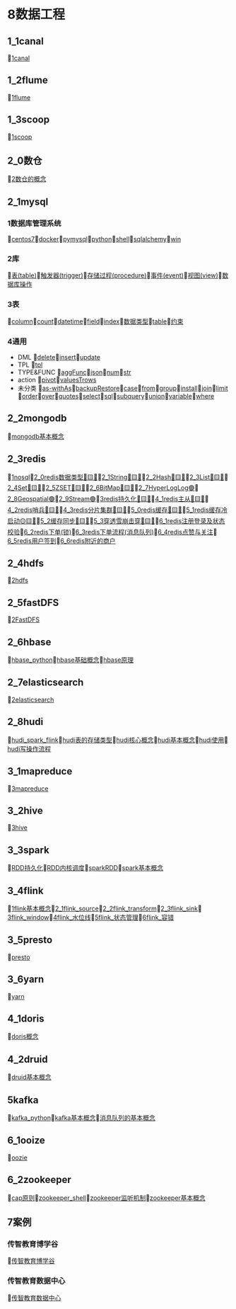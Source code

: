 # 8数据工程
## 1_1canal
📝[1canal](/8数据工程/1_1canal/1canal.md)
## 1_2flume
📝[1flume](/8数据工程/1_2flume/1flume.md)
## 1_3scoop
📝[1scoop](/8数据工程/1_3scoop/1scoop.md)
## 2_0数仓
📝[2数仓的概念](/8数据工程/2_0数仓/2数仓的概念.md)
## 2_1mysql
### 1数据库管理系统
📝[centos7](/8数据工程/2_1mysql/1数据库管理系统/centos7.md)📝[docker](/8数据工程/2_1mysql/1数据库管理系统/docker.md)📝[pymysql](/8数据工程/2_1mysql/1数据库管理系统/pymysql.md)📝[python](/8数据工程/2_1mysql/1数据库管理系统/python.md)📝[shell](/8数据工程/2_1mysql/1数据库管理系统/shell.md)📝[sqlalchemy](/8数据工程/2_1mysql/1数据库管理系统/sqlalchemy.md)📝[win](/8数据工程/2_1mysql/1数据库管理系统/win.md)
### 2库
📝[表(table)](/8数据工程/2_1mysql/2库/表(table).md)📝[触发器(trigger)](/8数据工程/2_1mysql/2库/触发器(trigger).md)📝[存储过程(procedure)](/8数据工程/2_1mysql/2库/存储过程(procedure).md)📝[事件(event)](/8数据工程/2_1mysql/2库/事件(event).md)📝[视图(view)](/8数据工程/2_1mysql/2库/视图(view).md)📝[数据库操作](/8数据工程/2_1mysql/2库/数据库操作.md)
### 3表
📝[column](/8数据工程/2_1mysql/3表/column.md)📝[count](/8数据工程/2_1mysql/3表/count.md)📝[datetime](/8数据工程/2_1mysql/3表/datetime.md)📝[field](/8数据工程/2_1mysql/3表/field.md)📝[index](/8数据工程/2_1mysql/3表/index.md)📝[数据类型](/8数据工程/2_1mysql/3表/数据类型.md)📝[table](/8数据工程/2_1mysql/3表/table.md)📝[约束](/8数据工程/2_1mysql/3表/约束.md)
### 4通用
- DML 📝[delete](/8数据工程/2_1mysql/4通用/DML/delete.md)📝[insert](/8数据工程/2_1mysql/4通用/DML/insert.md)📝[update](/8数据工程/2_1mysql/4通用/DML/update.md)
- TPL 📝[tpl](/8数据工程/2_1mysql/4通用/TPL/tpl.md)
- TYPE&FUNC 📝[aggFunc](/8数据工程/2_1mysql/4通用/TYPE&FUNC/aggFunc.md)📝[json](/8数据工程/2_1mysql/4通用/TYPE&FUNC/json.md)📝[num](/8数据工程/2_1mysql/4通用/TYPE&FUNC/num.md)📝[str](/8数据工程/2_1mysql/4通用/TYPE&FUNC/str.md)
- action 📝[pivot](/8数据工程/2_1mysql/4通用/action/pivot.md)📝[valuesTrows](/8数据工程/2_1mysql/4通用/action/valuesTrows.md)
- 未分类 📝[as-withAs](/8数据工程/2_1mysql/4通用/未分类/as-withAs.md)📝[backupRestore](/8数据工程/2_1mysql/4通用/未分类/backupRestore.md)📝[case](/8数据工程/2_1mysql/4通用/未分类/case.md)📝[from](/8数据工程/2_1mysql/4通用/未分类/from.md)📝[group](/8数据工程/2_1mysql/4通用/未分类/group.md)📝[install](/8数据工程/2_1mysql/4通用/未分类/install.md)📝[join](/8数据工程/2_1mysql/4通用/未分类/join.md)📝[limit](/8数据工程/2_1mysql/4通用/未分类/limit.md)📝[order](/8数据工程/2_1mysql/4通用/未分类/order.md)📝[over](/8数据工程/2_1mysql/4通用/未分类/over.md)📝[quotes](/8数据工程/2_1mysql/4通用/未分类/quotes.md)📝[select](/8数据工程/2_1mysql/4通用/未分类/select.md)📝[sql](/8数据工程/2_1mysql/4通用/未分类/sql.md)📝[subquery](/8数据工程/2_1mysql/4通用/未分类/subquery.md)📝[union](/8数据工程/2_1mysql/4通用/未分类/union.md)📝[variable](/8数据工程/2_1mysql/4通用/未分类/variable.md)📝[where](/8数据工程/2_1mysql/4通用/未分类/where.md)
## 2_2mongodb
📝[mongodb基本概念](/8数据工程/2_2mongodb/mongodb基本概念.md)
## 2_3redis
📝[1nosql](/8数据工程/2_3redis/1nosql.md)📝[2_0redis数据类型🔴🟨💛](/8数据工程/2_3redis/2_0redis数据类型🔴🟨💛.md)📝[2_1String🔴🟨💛](/8数据工程/2_3redis/2_1String🔴🟨💛.md)📝[2_2Hash🔴🟨💛](/8数据工程/2_3redis/2_2Hash🔴🟨💛.md)📝[2_3List🔴🟨💛](/8数据工程/2_3redis/2_3List🔴🟨💛.md)📝[2_4Set🔴🟨💛](/8数据工程/2_3redis/2_4Set🔴🟨💛.md)📝[2_5ZSET🔴🟨💛](/8数据工程/2_3redis/2_5ZSET🔴🟨💛.md)📝[2_6BitMap🔴🟨💛](/8数据工程/2_3redis/2_6BitMap🔴🟨💛.md)📝[2_7HyperLogLog🟢](/8数据工程/2_3redis/2_7HyperLogLog🟢.md)📝[2_8Geospatial🟢](/8数据工程/2_3redis/2_8Geospatial🟢.md)📝[2_9Stream🟢](/8数据工程/2_3redis/2_9Stream🟢.md)📝[3redis持久化🔴🟨💛](/8数据工程/2_3redis/3redis持久化🔴🟨💛.md)📝[4_1redis主从🔴🟨💛](/8数据工程/2_3redis/4_1redis主从🔴🟨💛.md)📝[4_2redis哨兵🔴🟨💛](/8数据工程/2_3redis/4_2redis哨兵🔴🟨💛.md)📝[4_3redis分片集群🔴🟨💛](/8数据工程/2_3redis/4_3redis分片集群🔴🟨💛.md)📝[5_0redis缓存🔴🟨💛](/8数据工程/2_3redis/5_0redis缓存🔴🟨💛.md)📝[5_1redis缓存冷启动🟡🟨💛](/8数据工程/2_3redis/5_1redis缓存冷启动🟡🟨💛.md)📝[5_2缓存同步🔴🟨💛](/8数据工程/2_3redis/5_2缓存同步🔴🟨💛.md)📝[5_3穿透雪崩击穿🔴🟨💛](/8数据工程/2_3redis/5_3穿透雪崩击穿🔴🟨💛.md)📝[6_1redis注册登录及状态校验](/8数据工程/2_3redis/6_1redis注册登录及状态校验.md)📝[6_2redis下单(锁)](/8数据工程/2_3redis/6_2redis下单(锁).md)📝[6_3redis下单流程(消息队列)](/8数据工程/2_3redis/6_3redis下单流程(消息队列).md)📝[6_4redis点赞与关注](/8数据工程/2_3redis/6_4redis点赞与关注.md)📝[6_5redis用户签到](/8数据工程/2_3redis/6_5redis用户签到.md)📝[6_6redis附近的商户](/8数据工程/2_3redis/6_6redis附近的商户.md)
## 2_4hdfs
📝[2hdfs](/8数据工程/2_4hdfs/2hdfs.md)
## 2_5fastDFS
📝[2FastDFS](/8数据工程/2_5fastDFS/2FastDFS.md)
## 2_6hbase
📝[hbase_python](/8数据工程/2_6hbase/hbase_python.md)📝[hbase基础概念](/8数据工程/2_6hbase/hbase基础概念.md)📝[hbase原理](/8数据工程/2_6hbase/hbase原理.md)
## 2_7elasticsearch
📝[2elasticsearch](/8数据工程/2_7elasticsearch/2elasticsearch.md)
## 2_8hudi
📝[hudi_spark_flink](/8数据工程/2_8hudi/hudi_spark_flink.md)📝[hudi表的存储类型](/8数据工程/2_8hudi/hudi表的存储类型.md)📝[hudi核心概念](/8数据工程/2_8hudi/hudi核心概念.md)📝[hudi基本概念](/8数据工程/2_8hudi/hudi基本概念.md)📝[hudi使用](/8数据工程/2_8hudi/hudi使用.md)📝[hudi写操作流程](/8数据工程/2_8hudi/hudi写操作流程.md)
## 3_1mapreduce
📝[3mapreduce](/8数据工程/3_1mapreduce/3mapreduce.md)
## 3_2hive
📝[3hive](/8数据工程/3_2hive/3hive.md)
## 3_3spark
📝[RDD持久化](/8数据工程/3_3spark/RDD持久化.md)📝[RDD内核调度](/8数据工程/3_3spark/RDD内核调度.md)📝[sparkRDD](/8数据工程/3_3spark/sparkRDD.md)📝[spark基本概念](/8数据工程/3_3spark/spark基本概念.md)
## 3_4flink
📝[1flink基本概念](/8数据工程/3_4flink/1flink基本概念.md)📝[2_1flink_source](/8数据工程/3_4flink/2_1flink_source.md)📝[2_2flink_transform](/8数据工程/3_4flink/2_2flink_transform.md)📝[2_3flink_sink](/8数据工程/3_4flink/2_3flink_sink.md)📝[3flink_window](/8数据工程/3_4flink/3flink_window.md)📝[4flink_水位线](/8数据工程/3_4flink/4flink_水位线.md)📝[5flink_状态管理](/8数据工程/3_4flink/5flink_状态管理.md)📝[6flink_容错](/8数据工程/3_4flink/6flink_容错.md)
## 3_5presto
📝[presto](/8数据工程/3_5presto/presto.md)
## 3_6yarn
📝[yarn](/8数据工程/3_6yarn/yarn.md)
## 4_1doris
📝[doris概念](/8数据工程/4_1doris/doris概念.md)
## 4_2druid
📝[druid基本概念](/8数据工程/4_2druid/druid基本概念.md)
## 5kafka
📝[kafka_python](/8数据工程/5kafka/kafka_python.md)📝[kafka基本概念](/8数据工程/5kafka/kafka基本概念.md)📝[消息队列的基本概念](/8数据工程/5kafka/消息队列的基本概念.md)
## 6_1ooize
📝[oozie](/8数据工程/6_1ooize/oozie.md)
## 6_2zookeeper
📝[cap原则](/8数据工程/6_2zookeeper/cap原则.md)📝[zookeeper_shell](/8数据工程/6_2zookeeper/zookeeper_shell.md)📝[zookeeper监听机制](/8数据工程/6_2zookeeper/zookeeper监听机制.md)📝[zookeeper基本概念](/8数据工程/6_2zookeeper/zookeeper基本概念.md)
## 7案例
### 传智教育博学谷
📝[传智教育博学谷](/8数据工程/7案例/传智教育博学谷/传智教育博学谷.md)
### 传智教育数据中心
📝[传智教育数据中心](/8数据工程/7案例/传智教育数据中心/传智教育数据中心.md)
